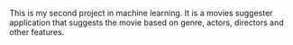 This is my second project in machine learning. It is a movies suggester application that suggests the movie based on genre, actors, directors and other features.